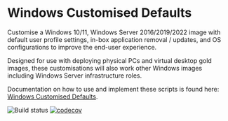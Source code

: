 # Windows Customised Defaults

Customise a Windows 10/11, Windows Server 2016/2019/2022 image with default user profile settings, in-box application removal / updates, and OS configurations to improve the end-user experience.

Designed for use with deploying physical PCs and virtual desktop gold images, these customisations will also work other Windows images including Windows Server infrastructure roles.

Documentation on how to use and implement these scripts is found here: [Windows Customised Defaults](https://stealthpuppy.com/image-customise/).

![Build status](https://github.com/aaronparker/image-customise/actions/workflows/validate-scripts.yml/badge.svg) [![codecov](https://codecov.io/gh/aaronparker/image-customise/branch/main/graph/badge.svg?token=PINVKVG70I)](https://codecov.io/gh/aaronparker/image-customise)
